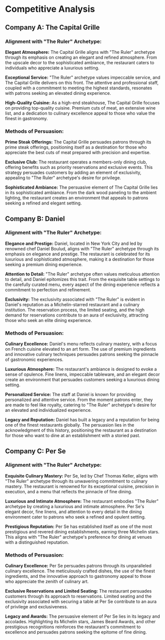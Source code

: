 # Competitive Analysis

## Company A: The Capital Grille

### Alignment with "The Ruler" Archetype:

**Elegant Atmosphere:**
The Capital Grille aligns with "The Ruler" archetype through its emphasis on creating an elegant and refined atmosphere. From the upscale decor to the sophisticated ambiance, the restaurant caters to individuals who appreciate a luxurious setting.

**Exceptional Service:**
"The Ruler" archetype values impeccable service, and The Capital Grille delivers on this front. The attentive and professional staff, coupled with a commitment to meeting the highest standards, resonates with patrons seeking an elevated dining experience.

**High-Quality Cuisine:**
As a high-end steakhouse, The Capital Grille focuses on providing top-quality cuisine. Premium cuts of meat, an extensive wine list, and a dedication to culinary excellence appeal to those who value the finest in gastronomy.

### Methods of Persuasion:

**Prime Steak Offerings:**
The Capital Grille persuades patrons through its prime steak offerings, positioning itself as a destination for those who appreciate the best cuts of meat prepared with precision and expertise.

**Exclusive Club:**
The restaurant operates a members-only dining club, offering benefits such as priority reservations and exclusive events. This strategy persuades customers by adding an element of exclusivity, appealing to "The Ruler" archetype's desire for privilege.

**Sophisticated Ambiance:**
The persuasive element of The Capital Grille lies in its sophisticated ambiance. From the dark wood paneling to the ambient lighting, the restaurant creates an environment that appeals to patrons seeking a refined and elegant setting.

## Company B: Daniel

### Alignment with "The Ruler" Archetype:

**Elegance and Prestige:**
Daniel, located in New York City and led by renowned chef Daniel Boulud, aligns with "The Ruler" archetype through its emphasis on elegance and prestige. The restaurant is celebrated for its luxurious and sophisticated atmosphere, making it a destination for those seeking a premium dining experience.

**Attention to Detail:**
"The Ruler" archetype often values meticulous attention to detail, and Daniel epitomizes this trait. From the exquisite table settings to the carefully curated menu, every aspect of the dining experience reflects a commitment to perfection and refinement.

**Exclusivity:**
The exclusivity associated with "The Ruler" is evident in Daniel's reputation as a Michelin-starred restaurant and a culinary institution. The reservation process, the limited seating, and the high demand for reservations contribute to an aura of exclusivity, attracting those who seek an elite dining experience.

### Methods of Persuasion:

**Culinary Excellence:**
Daniel's menu reflects culinary mastery, with a focus on French cuisine elevated to an art form. The use of premium ingredients and innovative culinary techniques persuades patrons seeking the pinnacle of gastronomic experiences.

**Luxurious Atmosphere:**
The restaurant's ambiance is designed to evoke a sense of opulence. Fine linens, impeccable tableware, and an elegant decor create an environment that persuades customers seeking a luxurious dining setting.

**Personalized Service:**
The staff at Daniel is known for providing personalized and attentive service. From the moment patrons enter, they are made to feel like royalty, catering to "The Ruler" archetype's desire for an elevated and individualized experience.

**Legacy and Reputation:**
Daniel has built a legacy and a reputation for being one of the finest restaurants globally. The persuasion lies in the acknowledgment of this history, positioning the restaurant as a destination for those who want to dine at an establishment with a storied past.

## Company C: Per Se

### Alignment with "The Ruler" Archetype:

**Exquisite Culinary Mastery:**
Per Se, led by Chef Thomas Keller, aligns with "The Ruler" archetype through its unwavering commitment to culinary mastery. The restaurant is renowned for its exceptional cuisine, precision in execution, and a menu that reflects the pinnacle of fine dining.

**Luxurious and Intimate Atmosphere:**
The restaurant embodies "The Ruler" archetype by creating a luxurious and intimate atmosphere. Per Se's elegant decor, fine linens, and attention to every detail in the dining environment cater to patrons who seek a refined and opulent setting.

**Prestigious Reputation:**
Per Se has established itself as one of the most prestigious and revered dining establishments, earning three Michelin stars. This aligns with "The Ruler" archetype's preference for dining at venues with a distinguished reputation.

### Methods of Persuasion:

**Culinary Excellence:**
Per Se persuades patrons through its unparalleled culinary excellence. The meticulously crafted dishes, the use of the finest ingredients, and the innovative approach to gastronomy appeal to those who appreciate the zenith of culinary art.

**Exclusive Reservations and Limited Seating:**
The restaurant persuades customers through its approach to reservations. Limited seating and the exclusivity associated with securing a table at Per Se contribute to an aura of privilege and exclusiveness.

**Legacy and Awards:**
The persuasive element of Per Se lies in its legacy and accolades. Highlighting its Michelin stars, James Beard Awards, and other prestigious recognitions reinforces the restaurant's commitment to excellence and persuades patrons seeking the epitome of fine dining.
